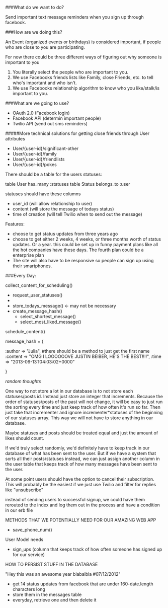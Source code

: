 ###What do we want to do?

Send important text message reminders when you sign up through facebook.

###How are we doing this? 

An Event (organized events or birthdays) is considered important, if people who are close to you are participating.

For now there could be three different ways of figuring out why someone is important to you

1. You literally select the people who are important to you.
2. We use Facebooks friends lists like Family, close Friends, etc. to tell who's important and who isn't.
3. We use Facebooks relationship algorithm to know who you like/stalk/is important to you.

###What are we going to use?

- OAuth 2.0 (Facebook login)
- Facebook API (determin important people)
- Twilio API (send out sms reminders)

#####More technical solutions for getting close friends through User attributes

- User/{user-id}/significant-other
- User/{user-id}/family 
- User/{user-id}/friendlists
- User/{user-id}/pokes

There should be a table for the users statuses:

table User has_many :statuses
table Status belongs_to :user

statuses should have these columns

- user_id (will allow relationship to user)
- content (will store the message of todays status)
- time of creation (will tell Twilio when to send out the message)

Features:

- choose to get status updates from three years ago
- choose to get either 2 weeks, 4 weeks, or three months worth of status updates. Or a year. 
  this could be set up in funny payment plans like all the hot companies have these days. 
  The fourth plan could be a enterprise plan
- The site will also have to be responsive so people can sign up using their smartphones. 

###Every Day:

collect_content_for_scheduling()
  - request_user_statuses()
  - 
  - store_todays_message() <- may not be necessary
  - create_message_hash()
    - select_shortest_message()
    - select_most_liked_message()


schedule_content()

message_hash = {
  
  :author => "Julia", #there should be a method to just get the first name
  :content => "OMG I LOOOOOOVE JUSTIN BEIBER, HE'S THE BEST!!!!",
  :time => "2013-06-13T04:03:02+0000"

}


*random thoughts*

One way to not store a lot in our database is to not store each statuses/posts id. Instead just store an integer that increments. Because the order of statuses/posts of the past will not change, it will be easy to just run the sorting every time and just keep track of how often it's run so far. Then just take that incrementer and ignore incrementer*statuses of the beginning of our statuses array. This way we will not have to store anything in our database.

Maybe statuses and posts should be treated equal and just the amount of likes should count.

If we'd truly select randomly, we'd definitely have to keep track in our database of what has been sent to the user. But if we have a system that sorts all their posts/statuses instead, we can just assign another column in the user table that keeps track of how many messages have been sent to the user.

At some point users should have the option to cancel their subscription. This will probably be the easiest if we just use Twilio and filter for replies like "unsubscribe"

instead of sending users to successful signup, we could have them rerouted to the index and log them out in the process and have a condition in our erb file




METHODS THAT WE POTENTIALLY NEED FOR OUR AMAZING WEB APP

- save_phone_num()


User Model needs 

- sign_ups (column that keeps track of how often someone has signed up for our service)



HOW TO PERSIST STUFF IN THE DATABASE

"Hey this was an awesome year blabalbla #07/12/2012"

- get 14 status updates from facebook that are under 160-date.length characters long
- store them in the messages table
- everyday, retrieve one and then delete it















